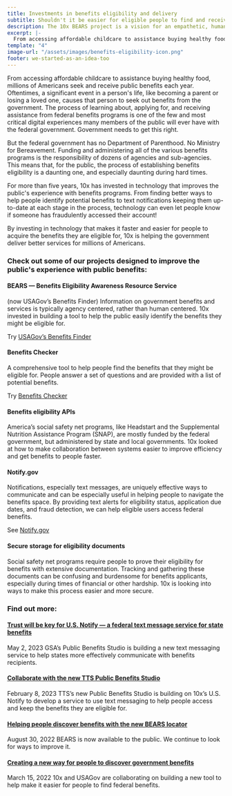 ```yaml
---
title: Investments in benefits eligibility and delivery
subtitle: Shouldn't it be easier for eligible people to find and receive public benefits?
description: The 10x BEARS project is a vision for an empathetic, human-centered world where the public can learn about benefits in a way that reflects their lived experiences, rather than the complexities of bureaucracy.
excerpt: |-
  From accessing affordable childcare to assistance buying healthy food, millions of Americans seek and receive public benefits each year. Oftentimes, a significant event in a person's life, like becoming a parent or losing a loved one, causes that person to seek out benefits from the government. The process of learning about, applying for, and receiving assistance from federal benefits programs is one of the few and most critical digital experiences many members of the public will ever have with the federal government. Government needs to get this right.
template: "4"
image-url: "/assets/images/benefits-eligibility-icon.png"
footer: we-started-as-an-idea-too
---
```


<p class="usa-intro">  
  From accessing affordable childcare to assistance buying healthy food, millions of Americans seek and receive public benefits each year. Oftentimes, a significant event in a person's life, like becoming a parent or losing a loved one, causes that person to seek out benefits from the government. The process of learning about, applying for, and receiving assistance from federal benefits programs is one of the few and most critical digital experiences many members of the public will ever have with the federal government. Government needs to get this right.
</p>

But the federal government has no Department of Parenthood. No Ministry for Bereavement. Funding and administering all of the various benefits programs is the responsibility of dozens of agencies and sub-agencies. This means that, for the public, the process of establishing benefits eligibility is a daunting one, and especially daunting during hard times.

For more than five years, 10x has invested in technology that improves the public's experience with benefits programs. From finding better ways to help people identify potential benefits to text notifications keeping them up-to-date at each stage in the process, technology can even let people know if someone has fraudulently accessed their account!

By investing in technology that makes it faster and easier for people to acquire the benefits they are eligible for, 10x is helping the government deliver better services for millions of Americans.

### Check out some of our projects designed to improve the public's experience with public benefits:

#### BEARS  — Benefits Eligibility Awareness Resource Service 

(now USAGov’s Benefits Finder)
Information on government benefits and services is typically agency centered, rather than human centered. 10x invested in building a tool to help the public easily identify the benefits they might be eligible for.

Try [USAGov’s Benefits Finder](https://benefits-tool-beta.usa.gov/death-of-a-loved-one/)

#### Benefits Checker
A comprehensive tool to help people find the benefits that they might be eligible for. People answer a set of questions and are provided with a list of potential benefits.

Try [Benefits Checker](need/link/to/page)

#### Benefits eligibility APIs

America’s social safety net programs, like Headstart and the Supplemental Nutrition Assistance Program (SNAP), are mostly funded by the federal government, but administered by state and local governments. 10x looked at how to make collaboration between systems easier to improve efficiency and get benefits to people faster.

#### Notify.gov

Notifications, especially text messages, are uniquely effective ways to communicate and can be especially useful in helping people to navigate the benefits space. By providing text alerts for eligibility status, application due dates, and fraud detection, we can help eligible users access federal benefits.

See [Notify.gov](https://beta.notify.gov/)

#### Secure storage for eligibility documents

Social safety net programs require people to prove their eligibility for benefits with extensive documentation. Tracking and gathering these documents can be confusing and burdensome for benefits applicants, especially during times of financial or other hardship. 10x is looking into ways to make this process easier and more secure.

### Find out more:

#### [Trust will be key for U.S. Notify  —  a federal text message service for state benefits](https://www.nextgov.com/cxo-briefing/2023/05/trust-will-be-key-us-notify-federal-text-message-service-state-benefits/385881/)
May 2, 2023
GSA’s Public Benefits Studio is building a new text messaging service to help states more effectively communicate with benefits recipients. 

#### [Collaborate with the new TTS Public Benefits Studio](https://digital.gov/2023/02/07/collaborate-with-the-tts-public-benefits-studio/)
February 8, 2023
TTS’s new Public Benefits Studio is building on 10x’s U.S. Notify to develop a service to use text messaging to help people access and keep the benefits they are eligible for.

#### [Helping people discover benefits with the new BEARS locator](https://blog.usa.gov/helping-people-discover-benefits-with-the-new-bears-locator)
August 30, 2022
BEARS is now available to the public. We continue to look for ways to improve it.

#### [Creating a new way for people to discover government benefits](https://blog.usa.gov/creating-a-new-way-for-people-to-discover-government-benefits)
March 15, 2022
10x and USAGov are collaborating on building a new tool to help make it easier for people to find federal benefits.